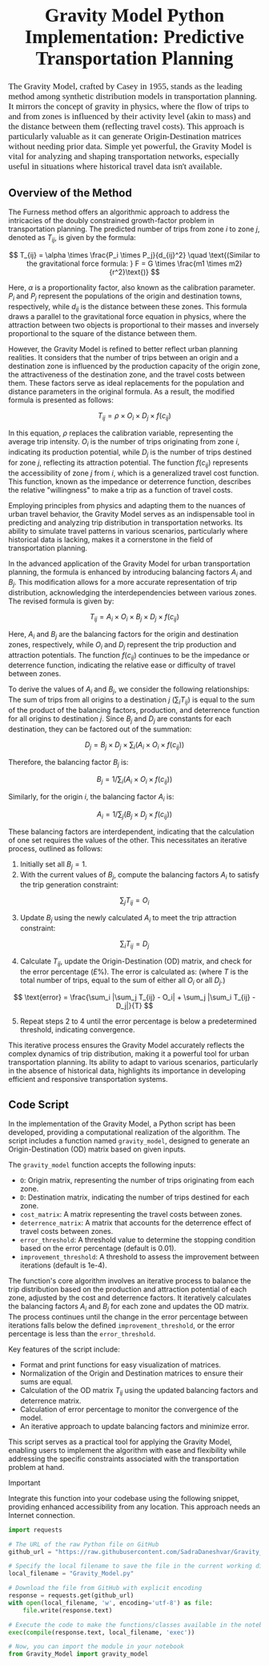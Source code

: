 <span style="font-family:Times New Roman; font-size:14pt;">
<h1 align="center"><b>Gravity Model Python Implementation: Predictive Transportation Planning</b></h2>
</span>

<span style="font-family: Times New Roman; font-size: 13pt;">
The Gravity Model, crafted by Casey in 1955, stands as the leading method among synthetic distribution models in transportation planning. It mirrors the concept of gravity in physics, where the flow of trips to and from zones is influenced by their activity level (akin to mass) and the distance between them (reflecting travel costs). This approach is particularly valuable as it can generate Origin-Destination matrices without needing prior data. Simple yet powerful, the Gravity Model is vital for analyzing and shaping transportation networks, especially useful in situations where historical travel data isn't available.
</span>

## Overview of the Method

The Furness method offers an algorithmic approach to address the intricacies of the doubly constrained growth-factor problem in transportation planning. The predicted number of trips from zone $i$ to zone $j$, denoted as $T_{ij}$, is given by the formula:

$$ T_{ij} = \alpha \times \frac{P_i \times P_j}{d_{ij}^2} \quad \text{(Similar to the gravitational force formula: } F = G \times \frac{m1 \times m2}{r^2}\text{)} $$

Here, $\alpha$ is a proportionality factor, also known as the calibration parameter. $P_i$ and $P_j$ represent the populations of the origin and destination towns, respectively, while $d_{ij}$ is the distance between these zones. This formula draws a parallel to the gravitational force equation in physics, where the attraction between two objects is proportional to their masses and inversely proportional to the square of the distance between them.

However, the Gravity Model is refined to better reflect urban planning realities. It considers that the number of trips between an origin and a destination zone is influenced by the production capacity of the origin zone, the attractiveness of the destination zone, and the travel costs between them. These factors serve as ideal replacements for the population and distance parameters in the original formula. As a result, the modified formula is presented as follows:

$$ T_{ij} = \rho \times O_i \times D_j \times f(c_{ij}) $$

In this equation, $\rho$ replaces the calibration variable, representing the average trip intensity. $O_i$ is the number of trips originating from zone $i$, indicating its production potential, while $D_j$ is the number of trips destined for zone $j$, reflecting its attraction potential. The function $f(c_{ij})$ represents the accessibility of zone $j$ from $i$, which is a generalized travel cost function. This function, known as the impedance or deterrence function, describes the relative "willingness" to make a trip as a function of travel costs.

Employing principles from physics and adapting them to the nuances of urban travel behavior, the Gravity Model serves as an indispensable tool in predicting and analyzing trip distribution in transportation networks. Its ability to simulate travel patterns in various scenarios, particularly where historical data is lacking, makes it a cornerstone in the field of transportation planning.

In the advanced application of the Gravity Model for urban transportation planning, the formula is enhanced by introducing balancing factors $A_i$ and $B_j$. This modification allows for a more accurate representation of trip distribution, acknowledging the interdependencies between various zones. The revised formula is given by:

$$ T_{ij} = A_i \times O_i \times B_j \times D_j \times f(c_{ij}) $$

Here, $A_i$ and $B_j$ are the balancing factors for the origin and destination zones, respectively, while $O_i$ and $D_j$ represent the trip production and attraction potentials. The function $f(c_{ij})$ continues to be the impedance or deterrence function, indicating the relative ease or difficulty of travel between zones.

To derive the values of $A_i$ and $B_j$, we consider the following relationships: The sum of trips from all origins to a destination $j$ ($\sum_i T_{ij}$) is equal to the sum of the product of the balancing factors, production, and deterrence function for all origins to destination $j$. Since $B_j$ and $D_j$ are constants for each destination, they can be factored out of the summation:

$$ D_j = B_j \times D_j \times \sum_i (A_i \times O_i \times f(c_{ij})) $$

Therefore, the balancing factor $B_j$ is:

$$ B_j = 1 / \sum_i (A_i \times O_i \times f(c_{ij})) $$

Similarly, for the origin $i$, the balancing factor $A_i$ is:

$$ A_i = 1 / \sum_j (B_j \times D_j \times f(c_{ij})) $$

These balancing factors are interdependent, indicating that the calculation of one set requires the values of the other. This necessitates an iterative process, outlined as follows:

1. Initially set all $B_j = 1$.
2. With the current values of $B_j$, compute the balancing factors $A_i$ to satisfy the trip generation constraint:

$$ \sum_j T_{ij} = O_i $$

3. Update $B_j$ using the newly calculated $A_i$ to meet the trip attraction constraint:

$$ \sum_i T_{ij} = D_j $$

4. Calculate $T_{ij}$, update the Origin-Destination (OD) matrix, and check for the error percentage ($E\%$). The error is calculated as: (where $T$ is the total number of trips, equal to the sum of either all $O_i$ or all $D_j$.)

$$ \text{error} = \frac{\sum_i |\sum_j T_{ij} - O_i| + \sum_j |\sum_i T_{ij} - D_j|}{T} $$

5. Repeat steps 2 to 4 until the error percentage is below a predetermined threshold, indicating convergence.

This iterative process ensures the Gravity Model accurately reflects the complex dynamics of trip distribution, making it a powerful tool for urban transportation planning. Its ability to adapt to various scenarios, particularly in the absence of historical data, highlights its importance in developing efficient and responsive transportation systems.

## Code Script

In the implementation of the Gravity Model, a Python script has been developed, providing a computational realization of the algorithm. The script includes a function named `gravity_model`, designed to generate an Origin-Destination (OD) matrix based on given inputs.

The `gravity_model` function accepts the following inputs:
- `O`: Origin matrix, representing the number of trips originating from each zone.
- `D`: Destination matrix, indicating the number of trips destined for each zone.
- `cost_matrix`: A matrix representing the travel costs between zones.
- `deterrence_matrix`: A matrix that accounts for the deterrence effect of travel costs between zones.
- `error_threshold`: A threshold value to determine the stopping condition based on the error percentage (default is 0.01).
- `improvement_threshold`: A threshold to assess the improvement between iterations (default is 1e-4).

The function's core algorithm involves an iterative process to balance the trip distribution based on the production and attraction potential of each zone, adjusted by the cost and deterrence factors. It iteratively calculates the balancing factors $A_i$ and $B_j$ for each zone and updates the OD matrix. The process continues until the change in the error percentage between iterations falls below the defined `improvement_threshold`, or the error percentage is less than the `error_threshold`.

Key features of the script include:
- Format and print functions for easy visualization of matrices.
- Normalization of the Origin and Destination matrices to ensure their sums are equal.
- Calculation of the OD matrix $T_{ij}$ using the updated balancing factors and deterrence matrix.
- Calculation of error percentage to monitor the convergence of the model.
- An iterative approach to update balancing factors and minimize error.

This script serves as a practical tool for applying the Gravity Model, enabling users to implement the algorithm with ease and flexibility while addressing the specific constraints associated with the transportation problem at hand.

> [!IMPORTANT]
> Integrate this function into your codebase using the following snippet, providing enhanced accessibility from any location. This approach needs an Internet connection. 

``` py
import requests

# The URL of the raw Python file on GitHub
github_url = "https://raw.githubusercontent.com/SadraDaneshvar/Gravity_Model/main/Gravity_Model.py"

# Specify the local filename to save the file in the current working directory
local_filename = "Gravity_Model.py"

# Download the file from GitHub with explicit encoding
response = requests.get(github_url)
with open(local_filename, 'w', encoding='utf-8') as file:
    file.write(response.text)

# Execute the code to make the functions/classes available in the notebook
exec(compile(response.text, local_filename, 'exec'))

# Now, you can import the module in your notebook
from Gravity_Model import gravity_model
```



